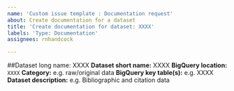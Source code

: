 ```yaml
---
name: 'Custom issue template : Documentation request'
about: Create documentation for a dataset
title: 'Create documentation for dataset: XXXX'
labels: 'Type: Documentation'
assignees: rnhandcock

---
```

##Dataset long name: XXXX
**Dataset short name:** XXXX
**BigQuery location:** `XXXX`
**Category:** e.g. raw/original data
**BigQuery key table(s):** e.g. XXXX
**Dataset description:** e.g. Bibliographic and citation data
